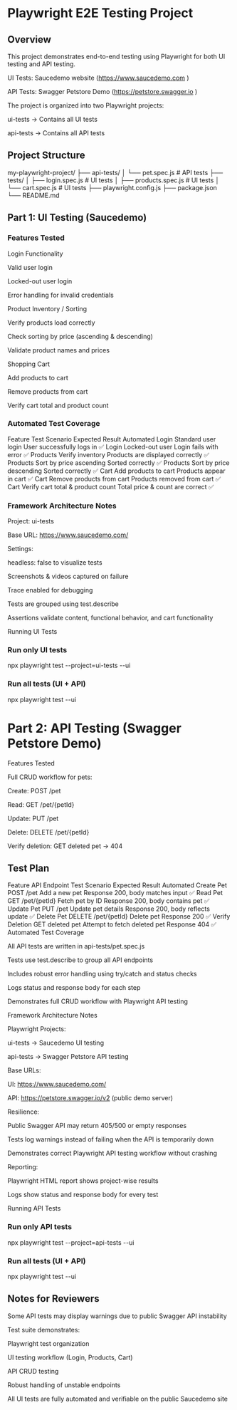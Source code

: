 # Playwright E2E Testing Project

## Overview

This project demonstrates end-to-end testing using Playwright for both UI testing and API testing.

UI Tests: Saucedemo website (https://www.saucedemo.com
)

API Tests: Swagger Petstore Demo (https://petstore.swagger.io
)

The project is organized into two Playwright projects:

ui-tests → Contains all UI tests

api-tests → Contains all API tests

## Project Structure
my-playwright-project/
├── api-tests/
│   └── pet.spec.js          # API tests
├── tests/
│   ├── login.spec.js        # UI tests
│   ├── products.spec.js     # UI tests
│   └── cart.spec.js         # UI tests
├── playwright.config.js
├── package.json
└── README.md

## Part 1: UI Testing (Saucedemo)
### Features Tested

Login Functionality

Valid user login

Locked-out user login

Error handling for invalid credentials

Product Inventory / Sorting

Verify products load correctly

Check sorting by price (ascending & descending)

Validate product names and prices

Shopping Cart

Add products to cart

Remove products from cart

Verify cart total and product count

### Automated Test Coverage
Feature	Test Scenario	Expected Result	Automated
Login	Standard user login	User successfully logs in	✅
Login	Locked-out user	Login fails with error	✅
Products	Verify inventory	Products are displayed correctly	✅
Products	Sort by price ascending	Sorted correctly	✅
Products	Sort by price descending	Sorted correctly	✅
Cart	Add products to cart	Products appear in cart	✅
Cart	Remove products from cart	Products removed from cart	✅
Cart	Verify cart total & product count	Total price & count are correct	✅

### Framework Architecture Notes

Project: ui-tests

Base URL: https://www.saucedemo.com/

Settings:

headless: false to visualize tests

Screenshots & videos captured on failure

Trace enabled for debugging

Tests are grouped using test.describe

Assertions validate content, functional behavior, and cart functionality

Running UI Tests
### Run only UI tests
npx playwright test --project=ui-tests --ui

### Run all tests (UI + API)
npx playwright test --ui

# Part 2: API Testing (Swagger Petstore Demo)
Features Tested

Full CRUD workflow for pets:

Create: POST /pet

Read: GET /pet/{petId}

Update: PUT /pet

Delete: DELETE /pet/{petId}

Verify deletion: GET deleted pet → 404

## Test Plan
Feature	API Endpoint	Test Scenario	Expected Result	Automated
Create Pet	POST /pet	Add a new pet	Response 200, body matches input	✅
Read Pet	GET /pet/{petId}	Fetch pet by ID	Response 200, body contains pet	✅
Update Pet	PUT /pet	Update pet details	Response 200, body reflects update	✅
Delete Pet	DELETE /pet/{petId}	Delete pet	Response 200	✅
Verify Deletion	GET deleted pet	Attempt to fetch deleted pet	Response 404	✅
Automated Test Coverage

All API tests are written in api-tests/pet.spec.js

Tests use test.describe to group all API endpoints

Includes robust error handling using try/catch and status checks

Logs status and response body for each step

Demonstrates full CRUD workflow with Playwright API testing

Framework Architecture Notes

Playwright Projects:

ui-tests → Saucedemo UI testing

api-tests → Swagger Petstore API testing

Base URLs:

UI: https://www.saucedemo.com/

API: https://petstore.swagger.io/v2 (public demo server)

Resilience:

Public Swagger API may return 405/500 or empty responses

Tests log warnings instead of failing when the API is temporarily down

Demonstrates correct Playwright API testing workflow without crashing

Reporting:

Playwright HTML report shows project-wise results

Logs show status and response body for every test

Running API Tests
### Run only API tests
npx playwright test --project=api-tests --ui

### Run all tests (UI + API)
npx playwright test --ui

## Notes for Reviewers

Some API tests may display warnings due to public Swagger API instability

Test suite demonstrates:

Playwright test organization

UI testing workflow (Login, Products, Cart)

API CRUD testing

Robust handling of unstable endpoints

All UI tests are fully automated and verifiable on the public Saucedemo site
